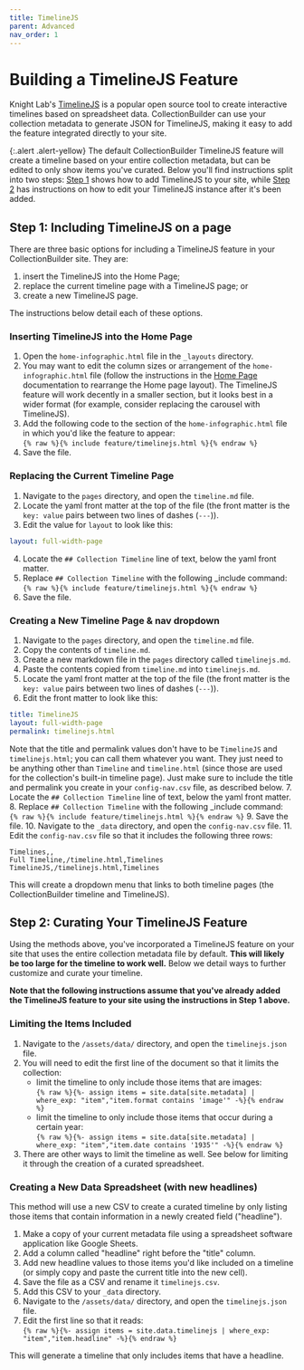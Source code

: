 ```yaml
---
title: TimelineJS
parent: Advanced
nav_order: 1
---
```


# Building a TimelineJS Feature

Knight Lab's [TimelineJS](http://timeline.knightlab.com/) is a popular open source tool to create interactive timelines based on spreadsheet data. 
CollectionBuilder can use your collection metadata to generate JSON for TimelineJS, making it easy to add the feature integrated directly to your site.

{:.alert .alert-yellow}
The default CollectionBuilder TimelineJS feature will create a timeline based on your entire collection metadata, but can be edited to only show items you've curated. 
Below you'll find instructions split into two steps: [Step 1](#step-1-including-timelinejs-on-a-page) shows how to add TimelineJS to your site, while [Step 2](#step-2-curating-your-timeline) has instructions on how to edit your TimelineJS instance after it's been added. 

## Step 1: Including TimelineJS on a page

There are three basic options for including a TimelineJS feature in your CollectionBuilder site. They are:

1. insert the TimelineJS into the Home Page; 
2. replace the current timeline page with a TimelineJS page; or 
3. create a new TimelineJS page. 

The instructions below detail each of these options. 

### Inserting TimelineJS into the Home Page

1. Open the `home-infographic.html` file in the `_layouts` directory. 
2. You may want to edit the column sizes or arrangement of the `home-infographic.html` file (follow the instructions in the [Home Page](../../home/) documentation to rearrange the Home page layout). The TimelineJS feature will work decently in a smaller section, but it looks best in a wider format (for example, consider replacing the carousel with TimelineJS). 
3. Add the following code to the section of the `home-infographic.html` file in which you'd like the feature to appear:  
`{% raw %}{% include feature/timelinejs.html %}{% endraw %}`  
4. Save the file.

### Replacing the Current Timeline Page

1. Navigate to the `pages` directory, and open the `timeline.md` file.
2. Locate the yaml front matter at the top of the file (the front matter is the `key: value` pairs between two lines of dashes (`---`)).
3. Edit the value for `layout` to look like this:
```yaml
layout: full-width-page
```
4. Locate the `## Collection Timeline` line of text, below the yaml front matter. 
5. Replace `## Collection Timeline` with the following _include command:  
`{% raw %}{% include feature/timelinejs.html %}{% endraw %}`
6. Save the file.

### Creating a New Timeline Page & nav dropdown

1. Navigate to the `pages` directory, and open the `timeline.md` file.
2. Copy the contents of `timeline.md`.
3. Create a new markdown file in the `pages` directory called `timelinejs.md`.
4. Paste the contents copied from `timeline.md` into `timelinejs.md`.
5. Locate the yaml front matter at the top of the file (the front matter is the `key: value` pairs between two lines of dashes (`---`)).
6. Edit the front matter to look like this:
```yaml
title: TimelineJS
layout: full-width-page
permalink: timelinejs.html
```
Note that the title and permalink values don't have to be `TimelineJS` and `timelinejs.html`; you can call them whatever you want. 
They just need to be anything other than `Timeline` and `timeline.html` (since those are used for the collection's built-in timeline page).
Just make sure to include the title and permalink you create in your `config-nav.csv` file, as described below.
7. Locate the `## Collection Timeline` line of text, below the yaml front matter. 
8. Replace `## Collection Timeline` with the following _include command:  
`{% raw %}{% include feature/timelinejs.html %}{% endraw %}`
9. Save the file.
10. Navigate to the `_data` directory, and open the `config-nav.csv` file.
11. Edit the `config-nav.csv` file so that it includes the following three rows: 
```
Timelines,,
Full Timeline,/timeline.html,Timelines
TimelineJS,/timelinejs.html,Timelines
```
This will create a dropdown menu that links to both timeline pages (the CollectionBuilder timeline and TimelineJS). 

## Step 2: Curating Your TimelineJS Feature

Using the methods above, you've incorporated a TimelineJS feature on your site that uses the entire collection metadata file by default. 
**This will likely be too large for the timeline to work well.** 
Below we detail ways to further customize and curate your timeline. 

**Note that the following instructions assume that you've already added the TimelineJS feature to your site using the instructions in Step 1 above.**

### Limiting the Items Included

1. Navigate to the `/assets/data/` directory, and open the `timelinejs.json` file.
2. You will need to edit the first line of the document so that it limits the collection:
    - limit the timeline to only include those items that are images:  
    `{% raw %}{%- assign items = site.data[site.metadata] | where_exp: "item","item.format contains 'image'" -%}{% endraw %}`
    - limit the timeline to only include those items that occur during a certain year:  
    `{% raw %}{%- assign items = site.data[site.metadata] | where_exp: "item","item.date contains '1935'" -%}{% endraw %}` 
3. There are other ways to limit the timeline as well. See below for limiting it through the creation of a curated spreadsheet.

### Creating a New Data Spreadsheet (with new headlines)

This method will use a new CSV to create a curated timeline by only listing those items that contain information in a newly created field ("headline").

1. Make a copy of your current metadata file using a spreadsheet software application like Google Sheets.
2. Add a column called "headline" right before the "title" column.
3. Add new headline values to those items you'd like included on a timeline (or simply copy and paste the current title into the new cell).
4. Save the file as a CSV and rename it `timelinejs.csv`.
5. Add this CSV to your `_data` directory.
6. Navigate to the `/assets/data/` directory, and open the `timelinejs.json` file.
7. Edit the first line so that it reads:  
`{% raw %}{%- assign items = site.data.timelinejs | where_exp: "item","item.headline" -%}{% endraw %}`

This will generate a timeline that only includes items that have a headline. 
